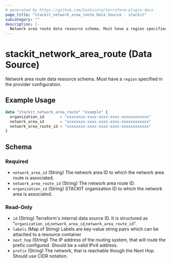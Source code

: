 ```yaml
---
# generated by https://github.com/hashicorp/terraform-plugin-docs
page_title: "stackit_network_area_route Data Source - stackit"
subcategory: ""
description: |-
  Network area route data resource schema. Must have a region specified in the provider configuration.
---
```


# stackit_network_area_route (Data Source)

Network area route data resource schema. Must have a `region` specified in the provider configuration.

## Example Usage

```terraform
data "stackit_network_area_route" "example" {
  organization_id       = "xxxxxxxx-xxxx-xxxx-xxxx-xxxxxxxxxxxx"
  network_area_id       = "xxxxxxxx-xxxx-xxxx-xxxx-xxxxxxxxxxxx"
  network_area_route_id = "xxxxxxxx-xxxx-xxxx-xxxx-xxxxxxxxxxxx"
}
```

<!-- schema generated by tfplugindocs -->
## Schema

### Required

- `network_area_id` (String) The network area ID to which the network area route is associated.
- `network_area_route_id` (String) The network area route ID.
- `organization_id` (String) STACKIT organization ID to which the network area is associated.

### Read-Only

- `id` (String) Terraform's internal data source ID. It is structured as "`organization_id`,`network_area_id`,`network_area_route_id`".
- `labels` (Map of String) Labels are key-value string pairs which can be attached to a resource container
- `next_hop` (String) The IP address of the routing system, that will route the prefix configured. Should be a valid IPv4 address.
- `prefix` (String) The network, that is reachable though the Next Hop. Should use CIDR notation.
